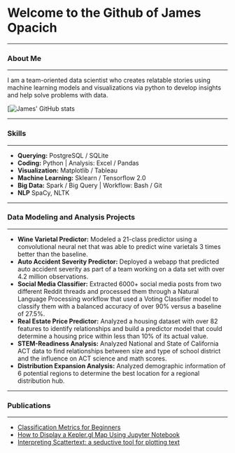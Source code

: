 # Welcome to the Github of James Opacich

____
### About Me
____

I am a team-oriented data scientist who creates relatable stories using machine learning models and visualizations via python to develop insights and help solve problems with data. 

[![James' GitHub stats](https://github-readme-stats.vercel.app/api?username=JamesRonsonOp&show_icons=true&theme=tokyonight)

_______
### Skills
______
* **Querying:** PostgreSQL / SQLite
* **Coding:** Python | Analysis: Excel / Pandas
* **Visualization:** Matplotlib / Tableau
* **Machine Learning:** Sklearn / Tensorflow 2.0
* **Big Data:** Spark / Big Query | Workflow: Bash / Git
* **NLP** SpaCy, NLTK

_______
### Data Modeling and Analysis Projects
_____

* **Wine Varietal Predictor:** Modeled a 21-class predictor using a convolutional neural net that was able to predict wine varietals 3 times better than the baseline. 
* **Auto Accident Severity Predictor:** Deployed a webapp that predicted auto accident severity as part of a team working on a data set with over 4.2 million observations.
* **Social Media Classifier:** Extracted 6000+ social media posts from two different Reddit threads and processed them through a Natural Language Processing workflow that used a Voting Classifier model to classify them with a balanced accuracy of over 90% versus a baseline of 27.5%.
* **Real Estate Price Predictor:** Analyzed a housing dataset with over 82 features to identify relationships and build a predictor model that could determine a housing price within less than 10% of its actual value. 
* **STEM-Readiness Analysis:** Analyzed National and State of California ACT data to find relationships between size and type of school district and the influence on ACT science and math scores. 
* **Distribution Expansion Analysis:** Analyzed demographic information of 6 potential regions to determine the best location for a regional distribution hub. 
_____
### Publications
______

* [Classification Metrics for Beginners](https://jamesopacich.medium.com/classification-metrics-for-beginners-6e27a5eb4749)
* [How to Display a Kepler.gl Map Using Jupyter Notebook](https://jamesopacich.medium.com/display-a-kepler-gl-map-69d807dae082)
* [Interpreting Scattertext: a seductive tool for plotting text](https://jamesopacich.medium.com/interpreting-scattertext-a-seductive-tool-for-plotting-text-2e94e5824858)



